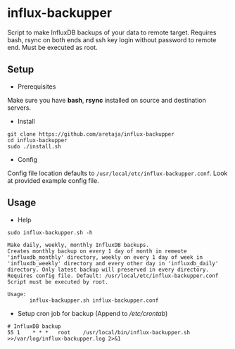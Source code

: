 # influx-backupper
Script to make InfluxDB backups of your data to remote target. Requires bash, rsync on both ends and ssh key login without password to remote end. Must be executed as root.

## Setup
* Prerequisites

Make sure you have **bash**, **rsync** installed on source and destination servers.

* Install
```
git clone https://github.com/aretaja/influx-backupper
cd influx-backupper
sudo ./install.sh
```

* Config

Config file location defaults to `/usr/local/etc/influx-backupper.conf`. Look at provided example config file.

## Usage
* Help
```
sudo influx-backupper.sh -h

Make daily, weekly, monthly InfluxDB backups.
Creates monthly backup on every 1 day of month in remeote
'influxdb_monthly' directory, weekly on every 1 day of week in
'influxdb_weekly' directory and every other day in 'influxdb_daily'
directory. Only latest backup will preserved in every directory.
Requires config file. Default: /usr/local/etc/influx-backupper.conf
Script must be executed by root.

Usage:
       influx-backupper.sh influx-backupper.conf
```

* Setup cron job for backup (Append to */etc/crontab*)
```
# InfluxDB backup
55 1    * * *   root    /usr/local/bin/influx-backupper.sh >>/var/log/influx-backupper.log 2>&1
```
